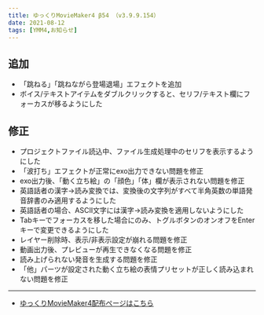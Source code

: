 ```yaml
---
title: ゆっくりMovieMaker4 β54 （v3.9.9.154）
date: 2021-08-12
tags: [YMM4,お知らせ]
---
```

## 追加
- 「跳ねる」「跳ねながら登場退場」エフェクトを追加
- ボイス/テキストアイテムをダブルクリックすると、セリフ/テキスト欄にフォーカスが移るようにした
## 修正
- プロジェクトファイル読込中、ファイル生成処理中のセリフを表示するようにした
- 「波打ち」エフェクトが正常にexo出力できない問題を修正
- exo出力後、「動く立ち絵」の「顔色」「体」欄が表示されない問題を修正
- 英語話者の漢字→読み変換では、変換後の文字列がすべて半角英数の単語発音辞書のみ適用するようにした
- 英語話者の場合、ASCII文字には漢字→読み変換を適用しないようにした
- Tabキーでフォーカスを移した場合にのみ、トグルボタンのオンオフをEnterキーで変更できるようにした
- レイヤー削除時、表示/非表示設定が崩れる問題を修正
- 動画出力後、プレビューが再生できなくなる問題を修正
- 読み上げられない発音を生成する問題を修正
- 「他」パーツが設定された動く立ち絵の表情プリセットが正しく読み込まれない問題を修正
---

- [ゆっくりMovieMaker4配布ページはこちら](../index.md)